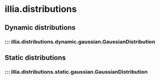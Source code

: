 # illia.distributions

## Dynamic distributions
### ::: illia.distributions.dynamic.gaussian.GaussianDistribution

## Static distributions
### ::: illia.distributions.static.gaussian.GaussianDistribution